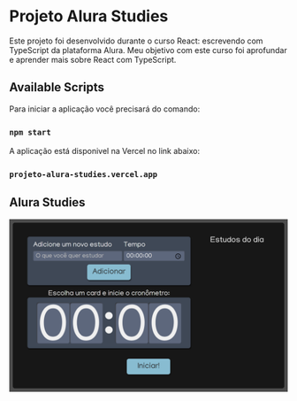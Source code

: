 # Projeto Alura Studies

Este projeto foi desenvolvido durante o curso React: escrevendo com TypeScript da plataforma Alura.
Meu objetivo com este curso foi aprofundar e aprender mais sobre React com TypeScript.

## Available Scripts

Para iniciar a aplicação você precisará do comando:

### `npm start`

A aplicação está disponivel na Vercel no link abaixo:

### `projeto-alura-studies.vercel.app`


## Alura Studies

![](./images/projeto-alura-studies.png)
